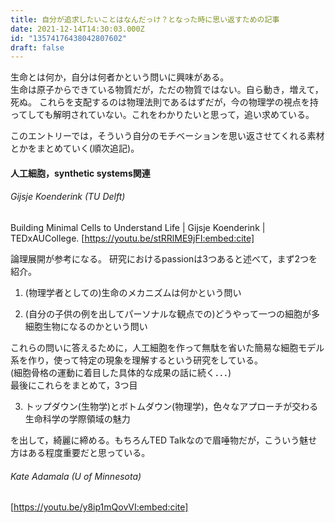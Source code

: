 ```yaml
---
title: 自分が追求したいことはなんだっけ？となった時に思い返すための記事
date: 2021-12-14T14:30:03.000Z
id: "13574176438042807602"
draft: false
---
```

生命とは何か，自分は何者かという問いに興味がある。  
生命は原子からできている物質だが，ただの物質ではない。自ら動き，増えて，死ぬ。  これらを支配するのは物理法則であるはずだが，今の物理学の視点を持ってしても解明されていない。これをわかりたいと思って，追い求めている。


このエントリーでは，そういう自分のモチベーションを思い返させてくれる素材とかをまとめていく(順次追記)。


#### 人工細胞，synthetic systems関連

###### Gijsje Koenderink (TU Delft)  
Building Minimal Cells to Understand Life | Gijsje Koenderink | TEDxAUCollege. 
[https://youtu.be/stRRlME9jFI:embed:cite]

論理展開が参考になる。
研究におけるpassionは3つあると述べて，まず2つを紹介。  


1.  (物理学者としての)生命のメカニズムは何かという問い


2. (自分の子供の例を出してパーソナルな観点での)どうやって一つの細胞が多細胞生物になるのかという問い

これらの問いに答えるために，人工細胞を作って無駄を省いた簡易な細胞モデル系を作り，使って特定の現象を理解するという研究をしている。  
(細胞骨格の運動に着目した具体的な成果の話に続く．．．)  
最後にこれらをまとめて，3つ目  


3. トップダウン(生物学)とボトムダウン(物理学)，色々なアプローチが交わる生命科学の学際領域の魅力  


を出して，綺麗に締める。もちろんTED Talkなので眉唾物だが，こういう魅せ方はある程度重要だと思っている。  

###### Kate Adamala (U of Minnesota)
[https://youtu.be/y8ip1mQovVI:embed:cite]








